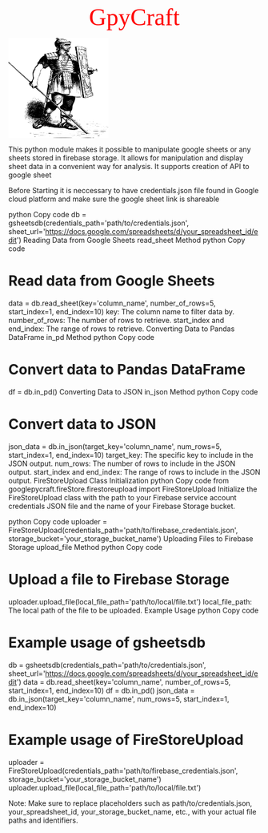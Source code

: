 <p align="center"><span style="font-size: 48px; font-family: 'Old English Text MT', Times, serif; color: red;">GpyCraft</span></p>




<img align="center" src="https://raw.githubusercontent.com/Fru404/Web/main/1497441839.svg" alt="SVG" width="200" height="200">

This python module makes it possible to manipulate google sheets or any sheets stored in firebase storage. It allows for manipulation and display sheet data in a convenient way for analysis. It supports creation of API to google sheet

Before Starting it is neccessary to have credentials.json file found in Google cloud platform and make sure the google sheet link is shareable



python
Copy code
db = gsheetsdb(credentials_path='path/to/credentials.json', sheet_url='https://docs.google.com/spreadsheets/d/your_spreadsheet_id/edit')
Reading Data from Google Sheets
read_sheet Method
python
Copy code
# Read data from Google Sheets
data = db.read_sheet(key='column_name', number_of_rows=5, start_index=1, end_index=10)
key: The column name to filter data by.
number_of_rows: The number of rows to retrieve.
start_index and end_index: The range of rows to retrieve.
Converting Data to Pandas DataFrame
in_pd Method
python
Copy code
# Convert data to Pandas DataFrame
df = db.in_pd()
Converting Data to JSON
in_json Method
python
Copy code
# Convert data to JSON
json_data = db.in_json(target_key='column_name', num_rows=5, start_index=1, end_index=10)
target_key: The specific key to include in the JSON output.
num_rows: The number of rows to include in the JSON output.
start_index and end_index: The range of rows to include in the JSON output.
FireStoreUpload Class
Initialization
python
Copy code
from googlepycraft.fireStore.firestoreupload import FireStoreUpload
Initialize the FireStoreUpload class with the path to your Firebase service account credentials JSON file and the name of your Firebase Storage bucket.

python
Copy code
uploader = FireStoreUpload(credentials_path='path/to/firebase_credentials.json', storage_bucket='your_storage_bucket_name')
Uploading Files to Firebase Storage
upload_file Method
python
Copy code
# Upload a file to Firebase Storage
uploader.upload_file(local_file_path='path/to/local/file.txt')
local_file_path: The local path of the file to be uploaded.
Example Usage
python
Copy code
# Example usage of gsheetsdb
db = gsheetsdb(credentials_path='path/to/credentials.json', sheet_url='https://docs.google.com/spreadsheets/d/your_spreadsheet_id/edit')
data = db.read_sheet(key='column_name', number_of_rows=5, start_index=1, end_index=10)
df = db.in_pd()
json_data = db.in_json(target_key='column_name', num_rows=5, start_index=1, end_index=10)

# Example usage of FireStoreUpload
uploader = FireStoreUpload(credentials_path='path/to/firebase_credentials.json', storage_bucket='your_storage_bucket_name')
uploader.upload_file(local_file_path='path/to/local/file.txt')

Note: Make sure to replace placeholders such as path/to/credentials.json, your_spreadsheet_id, your_storage_bucket_name, etc., with your actual file paths and identifiers.